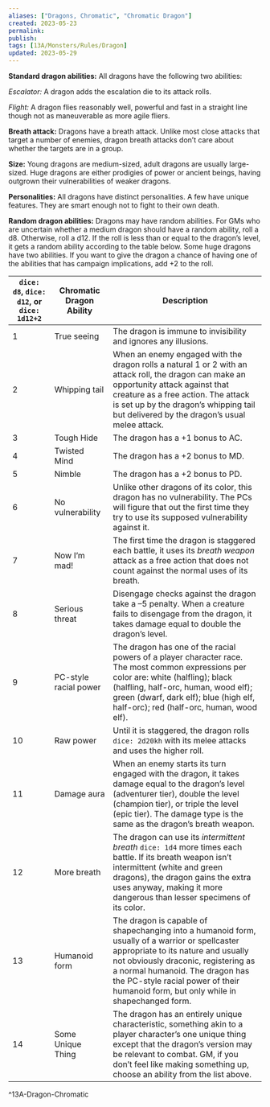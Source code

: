 ```yaml
---
aliases: ["Dragons, Chromatic", "Chromatic Dragon"]
created: 2023-05-23
permalink: 
publish: 
tags: [13A/Monsters/Rules/Dragon]
updated: 2023-05-29
---
```


**Standard dragon abilities:** All dragons have the following two abilities:

*Escalator:* A dragon adds the escalation die to its attack rolls.

*Flight:* A dragon flies reasonably well, powerful and fast in a straight line though not as maneuverable as more agile fliers.

**Breath attack:** Dragons have a breath attack. Unlike most close attacks that target a number of enemies, dragon breath attacks don’t care about whether the targets are in a group.

**Size:** Young dragons are medium-sized, adult dragons are usually large-sized. Huge dragons are either prodigies of power or ancient beings, having outgrown their vulnerabilities of weaker dragons.

**Personalities:** All dragons have distinct personalities. A few have unique features. They are smart enough not to fight to their own death.

**Random dragon abilities:** Dragons may have random abilities. For GMs who are uncertain whether a medium dragon should have a random ability, roll a d8. Otherwise, roll a d12. If the roll is less than or equal to the dragon’s level, it gets a random ability according to the table below. Some huge dragons have two abilities. If you want to give the dragon a chance of having one of the abilities that has campaign implications, add +2 to the roll.

| `dice: d8`, `dice: d12`, or `dice: 1d12+2` | Chromatic Dragon Ability | Description                                                                                                                                                                                                                                                                                            |
| ------------------------------------------ | ------------------------ | ------------------------------------------------------------------------------------------------------------------------------------------------------------------------------------------------------------------------------------------------------------------------------------------------------ |
| 1                                          | True seeing              | The dragon is immune to invisibility and ignores any illusions.                                                                                                                                                                                                                                        |
| 2                                          | Whipping tail            | When an enemy engaged with the dragon rolls a natural 1 or 2 with an attack roll, the dragon can make an opportunity attack against that creature as a free action. The attack is set up by the dragon’s whipping tail but delivered by the dragon’s usual melee attack.                               |
| 3                                          | Tough Hide               | The dragon has a +1 bonus to AC.                                                                                                                                                                                                                                                                       |
| 4                                          | Twisted Mind             | The dragon has a +2 bonus to MD.                                                                                                                                                                                                                                                                       |
| 5                                          | Nimble                   | The dragon has a +2 bonus to PD.                                                                                                                                                                                                                                                                       |
| 6                                          | No vulnerability         | Unlike other dragons of its color, this dragon has no vulnerability. The PCs will figure that out the first time they try to use its supposed vulnerability against it.                                                                                                                                |
| 7                                          | Now I’m mad!             | The first time the dragon is staggered each battle, it uses its *breath weapon* attack as a free action that does not count against the normal uses of its breath.                                                                                                                                     |
| 8                                          | Serious threat           | Disengage checks against the dragon take a –5 penalty. When a creature fails to disengage from the dragon, it takes damage equal to double the dragon’s level.                                                                                                                                         |
| 9                                          | PC-style racial power    | The dragon has one of the racial powers of a player character race. The most common expressions per color are: white (halfling); black (halfling, half-orc, human, wood elf); green (dwarf, dark elf); blue (high elf, half-orc); red (half-orc, human, wood elf).                                     |
| 10                                         | Raw power                | Until it is staggered, the dragon rolls `dice: 2d20kh` with its melee attacks and uses the higher roll.                                                                                                                                                                                                |
| 11                                         | Damage aura              | When an enemy starts its turn engaged with the dragon, it takes damage equal to the dragon’s level (adventurer tier), double the level (champion tier), or triple the level (epic tier). The damage type is the same as the dragon’s breath weapon.                                                    |
| 12                                         | More breath              | The dragon can use its *intermittent breath* `dice: 1d4` more times each battle. If its breath weapon isn’t intermittent (white and green dragons), the dragon gains the extra uses anyway, making it more dangerous than lesser specimens of its color.                                               |
| 13                                         | Humanoid form            | The dragon is capable of shapechanging into a humanoid form, usually of a warrior or spellcaster appropriate to its nature and usually not obviously draconic, registering as a normal humanoid. The dragon has the PC-style racial power of their humanoid form, but only while in shapechanged form. |
| 14                                         | Some Unique Thing        | The dragon has an entirely unique characteristic, something akin to a player character’s one unique thing except that the dragon’s version may be relevant to combat. GM, if you don’t feel like making something up, choose an ability from the list above.                                           |            
^13A-Dragon-Chromatic